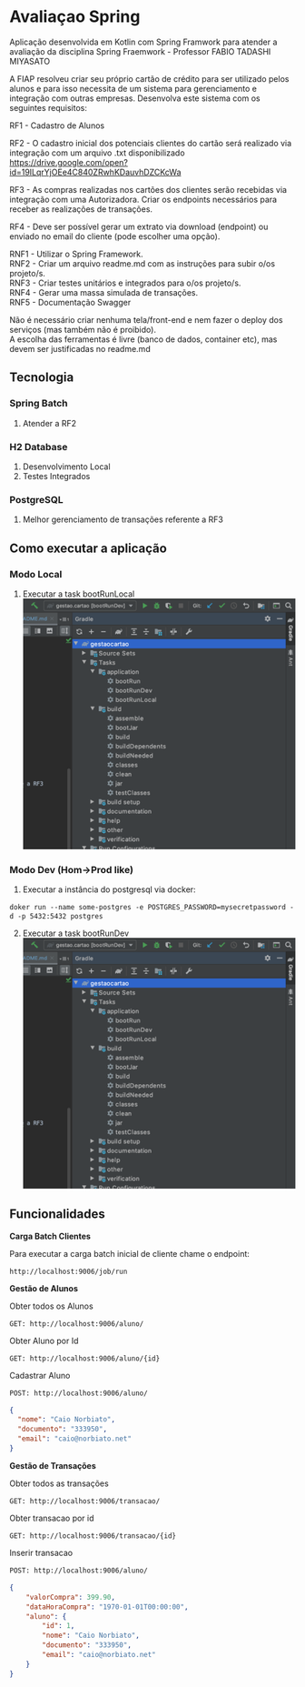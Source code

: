 # Avaliaçao Spring

Aplicação desenvolvida em Kotlin com Spring Framwork para atender a avaliação da disciplina Spring Fraemwork - Professor FABIO TADASHI MIYASATO  

A FIAP resolveu criar seu próprio cartão de crédito para ser utilizado pelos alunos e para isso necessita de um sistema para gerenciamento e integração com outras empresas. Desenvolva este sistema com os seguintes requisitos:  

RF1 - Cadastro de Alunos  

RF2 - O cadastro inicial dos potenciais clientes do cartão será realizado via integração com um arquivo .txt disponibilizado
https://drive.google.com/open?id=19ILqrYjOEe4C840ZRwhKDauvhDZCKcWa  

RF3 - As compras realizadas nos cartões dos clientes serão recebidas via integração com uma Autorizadora. Criar os endpoints necessários para receber as realizações de transações.  

RF4 - Deve ser possível gerar um extrato via download (endpoint) ou enviado no email do cliente (pode escolher uma opção).  
  
RNF1 - Utilizar o Spring Framework.  
RNF2 - Criar um arquivo readme.md com as instruções para subir o/os projeto/s.  
RNF3 - Criar testes unitários e integrados para o/os projeto/s.  
RNF4 - Gerar uma massa simulada de transações.  
RNF5 - Documentação Swagger  
  
Não é necessário criar nenhuma tela/front-end e nem fazer o deploy dos serviços (mas também não é proibido).  
A escolha das ferramentas é livre (banco de dados, container etc), mas devem ser justificadas no readme.md

## Tecnologia

### Spring Batch

1. Atender a RF2

### H2 Database

1. Desenvolvimento Local
2. Testes Integrados

### PostgreSQL

1. Melhor gerenciamento de transações referente a RF3

## Como executar a aplicação

### Modo Local

1. Executar a task bootRunLocal
![gradleruntasks](resources/img/gradle_run_tasks.png)

### Modo Dev (Hom->Prod like)
1. Executar a instância do postgresql via docker:
```
doker run --name some-postgres -e POSTGRES_PASSWORD=mysecretpassword -d -p 5432:5432 postgres
```

2. Executar a task bootRunDev
![gradleruntasks](resources/img/gradle_run_tasks.png)

## Funcionalidades

**Carga Batch Clientes**

Para executar a carga batch inicial de cliente chame o endpoint:
```
http://localhost:9006/job/run
```

**Gestão de Alunos**

Obter todos os Alunos
```
GET: http://localhost:9006/aluno/
```
Obter Aluno por Id
```
GET: http://localhost:9006/aluno/{id}
```
Cadastrar Aluno
```
POST: http://localhost:9006/aluno/
```
```json
{
  "nome": "Caio Norbiato",
  "documento": "333950",
  "email": "caio@norbiato.net"
}
```

**Gestão de Transações**

Obter todos as transações
```
GET: http://localhost:9006/transacao/
```
Obter transacao por id
```
GET: http://localhost:9006/transacao/{id}
```
Inserir transacao
```
POST: http://localhost:9006/aluno/
```
```json
{
    "valorCompra": 399.90,
    "dataHoraCompra": "1970-01-01T00:00:00",
    "aluno": {
        "id": 1,
        "nome": "Caio Norbiato",
        "documento": "333950",
        "email": "caio@norbiato.net"
    }
}
```